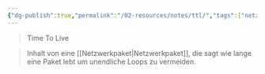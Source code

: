 ```yaml
---
{"dg-publish":true,"permalink":"/02-resources/notes/ttl/","tags":["netzwerk/paket"],"noteIcon":"","updated":"2025-07-12T13:31:41.000+02:00"}
---
```


> Time To Live

> Inhalt von eine [[Netzwerkpaket\|Netzwerkpaket]], die sagt wie lange eine Paket lebt um unendliche Loops zu vermeiden.